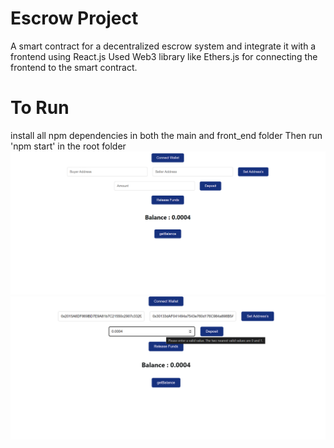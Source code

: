 # Escrow Project

A smart contract for a decentralized escrow system and integrate it with a frontend using React.js
Used Web3 library like Ethers.js  for connecting the frontend to the smart contract.


# To Run 
install all npm dependencies in both the main and front_end folder 
Then run 'npm start' in the root folder
![](./front_end/public/sample_1.png)
![](./front_end/public/sample_2.png)
